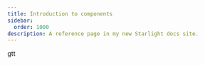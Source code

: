 ```yaml
---
title: Introduction to components
sidebar:
  order: 1000
description: A reference page in my new Starlight docs site.
---
```


gtt